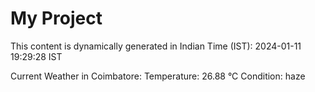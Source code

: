 # My Project

This content is dynamically generated in Indian Time (IST): 2024-01-11 19:29:28 IST


Current Weather in Coimbatore:
Temperature: 26.88 °C
Condition: haze
